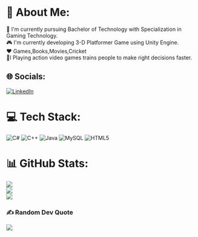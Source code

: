 # 💫 About Me:
🎯  I'm currently pursuing Bachelor of Technology with Specialization in Gaming Technology.<br>🎮  I'm currently developing 3-D Platformer Game using Unity Engine.<br>❤️  Games,Books,Movies,Cricket<br>💬I Playing action video games trains people to make right decisions faster. 


## 🌐 Socials:
[![LinkedIn](https://img.shields.io/badge/LinkedIn-%230077B5.svg?logo=linkedin&logoColor=white)](https://linkedin.com/in/www.linkedin.com/in/yash-bansal09) 

# 💻 Tech Stack:
![C#](https://img.shields.io/badge/c%23-%23239120.svg?style=for-the-badge&logo=c-sharp&logoColor=white) ![C++](https://img.shields.io/badge/c++-%2300599C.svg?style=for-the-badge&logo=c%2B%2B&logoColor=white) ![Java](https://img.shields.io/badge/java-%23ED8B00.svg?style=for-the-badge&logo=java&logoColor=white) ![MySQL](https://img.shields.io/badge/mysql-%2300f.svg?style=for-the-badge&logo=mysql&logoColor=white) ![HTML5](https://img.shields.io/badge/html5-%23E34F26.svg?style=for-the-badge&logo=html5&logoColor=white)
# 📊 GitHub Stats:
![](https://github-readme-stats.vercel.app/api?username=Y-a-s-h-b&theme=dark&hide_border=false&include_all_commits=false&count_private=false)<br/>
![](https://github-readme-streak-stats.herokuapp.com/?user=Y-a-s-h-b&theme=dark&hide_border=false)<br/>
![](https://github-readme-stats.vercel.app/api/top-langs/?username=Y-a-s-h-b&theme=dark&hide_border=false&include_all_commits=false&count_private=false&layout=compact)

### ✍️ Random Dev Quote
![](https://quotes-github-readme.vercel.app/api?type=horizontal&theme=radical)

<!-- Proudly created with GPRM ( https://gprm.itsvg.in ) -->
